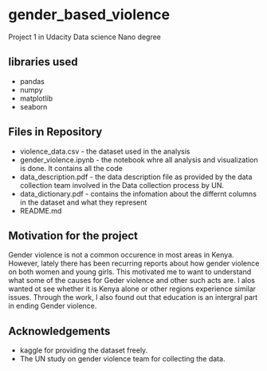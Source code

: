 # gender_based_violence
Project 1 in Udacity Data science Nano degree

## libraries used
- pandas
- numpy
- matplotlib
- seaborn 

## Files in Repository
 - violence_data.csv - the dataset used in the analysis
 - gender_violence.ipynb - the notebook whre all analysis and visualization is done. It contains all the code
 - data_description.pdf - the data description file as provided by the data collection team involved in the Data collection process by UN.
 - data_dictionary.pdf - contains the infomation about the differnt columns in the dataset and what they represent 
 - README.md

## Motivation for the project
Gender violence is not a common occurence in most areas in Kenya. However, lately there has been recurring reports about how gender violence on both women and young girls. This motivated me to want to understand what some of the causes for Geder violence and other such acts are. I alos wanted ot see whether it is Kenya alone or other regions experience similar issues. Through the work, I also found out that education is an intergral part in ending Gender violence. 

## Acknowledgements
- kaggle for providing the dataset freely.
- The UN study on gender violence team for collecting the data.
